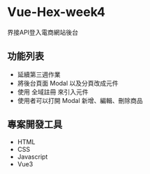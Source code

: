 # Vue-Hex-week4
界接API登入電商網站後台
    
## 功能列表
* 延續第三週作業
* 將後台頁面 Modal 以及分頁改成元件
* 使用 全域註冊 來引入元件
* 使用者可以打開 Modal 新增、編輯、刪除商品

## 專案開發工具
* HTML
* CSS
* Javascript
* Vue3


